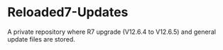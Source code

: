 # Reloaded7-Updates
A private repository where R7 upgrade (V12.6.4 to V12.6.5) and general update files are stored. 
